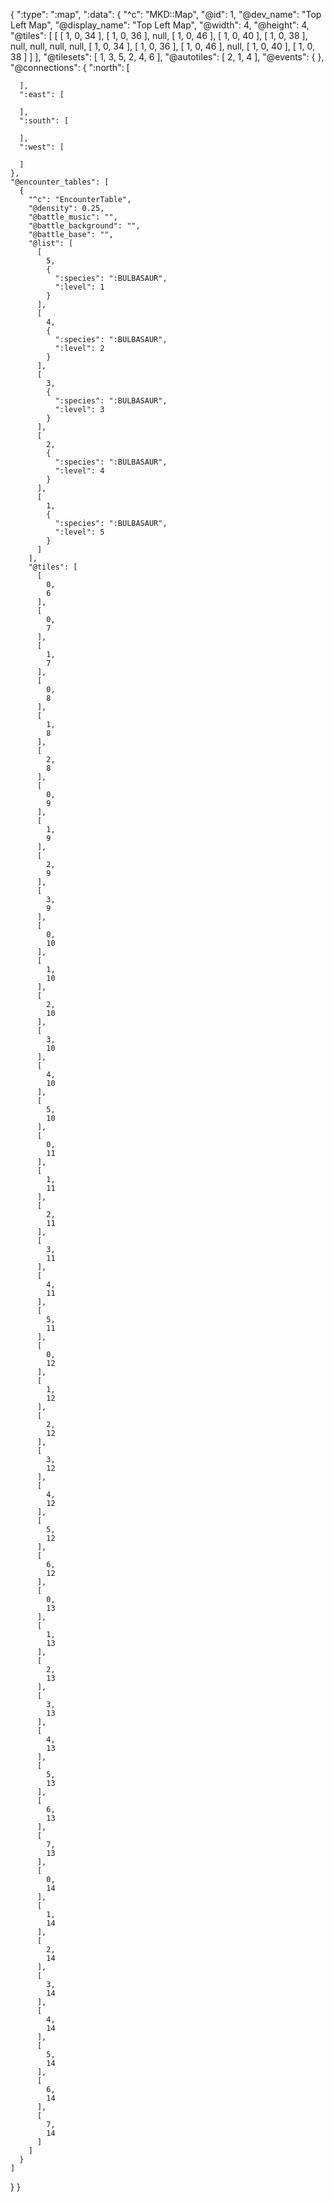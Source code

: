 {
  ":type": ":map",
  ":data": {
    "^c": "MKD::Map",
    "@id": 1,
    "@dev_name": "Top Left Map",
    "@display_name": "Top Left Map",
    "@width": 4,
    "@height": 4,
    "@tiles": [
      [
        [
          1,
          0,
          34
        ],
        [
          1,
          0,
          36
        ],
        null,
        [
          1,
          0,
          46
        ],
        [
          1,
          0,
          40
        ],
        [
          1,
          0,
          38
        ],
        null,
        null,
        null,
        null,
        [
          1,
          0,
          34
        ],
        [
          1,
          0,
          36
        ],
        [
          1,
          0,
          46
        ],
        null,
        [
          1,
          0,
          40
        ],
        [
          1,
          0,
          38
        ]
      ]
    ],
    "@tilesets": [
      1,
      3,
      5,
      2,
      4,
      6
    ],
    "@autotiles": [
      2,
      1,
      4
    ],
    "@events": {
    },
    "@connections": {
      ":north": [

      ],
      ":east": [

      ],
      ":south": [

      ],
      ":west": [

      ]
    },
    "@encounter_tables": [
      {
        "^c": "EncounterTable",
        "@density": 0.25,
        "@battle_music": "",
        "@battle_background": "",
        "@battle_base": "",
        "@list": [
          [
            5,
            {
              ":species": ":BULBASAUR",
              ":level": 1
            }
          ],
          [
            4,
            {
              ":species": ":BULBASAUR",
              ":level": 2
            }
          ],
          [
            3,
            {
              ":species": ":BULBASAUR",
              ":level": 3
            }
          ],
          [
            2,
            {
              ":species": ":BULBASAUR",
              ":level": 4
            }
          ],
          [
            1,
            {
              ":species": ":BULBASAUR",
              ":level": 5
            }
          ]
        ],
        "@tiles": [
          [
            0,
            6
          ],
          [
            0,
            7
          ],
          [
            1,
            7
          ],
          [
            0,
            8
          ],
          [
            1,
            8
          ],
          [
            2,
            8
          ],
          [
            0,
            9
          ],
          [
            1,
            9
          ],
          [
            2,
            9
          ],
          [
            3,
            9
          ],
          [
            0,
            10
          ],
          [
            1,
            10
          ],
          [
            2,
            10
          ],
          [
            3,
            10
          ],
          [
            4,
            10
          ],
          [
            5,
            10
          ],
          [
            0,
            11
          ],
          [
            1,
            11
          ],
          [
            2,
            11
          ],
          [
            3,
            11
          ],
          [
            4,
            11
          ],
          [
            5,
            11
          ],
          [
            0,
            12
          ],
          [
            1,
            12
          ],
          [
            2,
            12
          ],
          [
            3,
            12
          ],
          [
            4,
            12
          ],
          [
            5,
            12
          ],
          [
            6,
            12
          ],
          [
            0,
            13
          ],
          [
            1,
            13
          ],
          [
            2,
            13
          ],
          [
            3,
            13
          ],
          [
            4,
            13
          ],
          [
            5,
            13
          ],
          [
            6,
            13
          ],
          [
            7,
            13
          ],
          [
            0,
            14
          ],
          [
            1,
            14
          ],
          [
            2,
            14
          ],
          [
            3,
            14
          ],
          [
            4,
            14
          ],
          [
            5,
            14
          ],
          [
            6,
            14
          ],
          [
            7,
            14
          ]
        ]
      }
    ]
  }
}